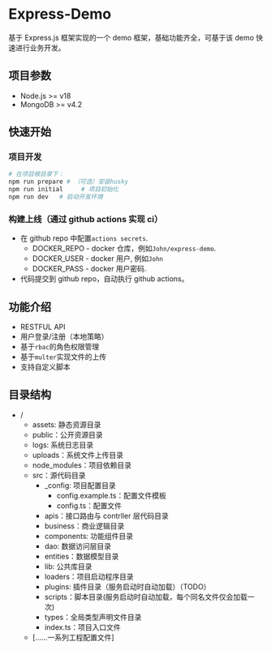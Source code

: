 # Express-Demo

基于 Express.js 框架实现的一个 demo 框架，基础功能齐全，可基于该 demo 快速进行业务开发。

## 项目参数

- Node.js >= v18
- MongoDB >= v4.2

## 快速开始

### 项目开发

```sh
# 在项目根目录下：
npm run prepare # （可选）安装husky
npm run initial     # 项目初始化
npm run dev   # 启动开发环境
```

### 构建上线（通过 github actions 实现 ci）

- 在 github repo 中配置`actions secrets`.
  - DOCKER_REPO - docker 仓库，例如`John/express-demo`.
  - DOCKER_USER - docker 用户, 例如`John`
  - DOCKER_PASS - docker 用户密码.
- 代码提交到 github repo，自动执行 github actions。

## 功能介绍

- RESTFUL API
- 用户登录/注册（本地策略）
- 基于`rbac`的角色权限管理
- 基于`multer`实现文件的上传
- 支持自定义脚本

## 目录结构

- /
  - assets: 静态资源目录
  - public：公开资源目录
  - logs: 系统日志目录
  - uploads：系统文件上传目录
  - node_modules：项目依赖目录
  - src：源代码目录
    - \_config: 项目配置目录
      - config.example.ts：配置文件模板
      - config.ts：配置文件
    - apis：接口路由与 contrller 层代码目录
    - business：商业逻辑目录
    - components: 功能组件目录
    - dao: 数据访问层目录
    - entities：数据模型目录
    - lib: 公共库目录
    - loaders：项目启动程序目录
    - plugins: 插件目录（服务启动时自动加载）（TODO）
    - scripts：脚本目录(服务启动时自动加载，每个同名文件仅会加载一次)
    - types：全局类型声明文件目录
    - index.ts：项目入口文件
  - [……一系列工程配置文件]
